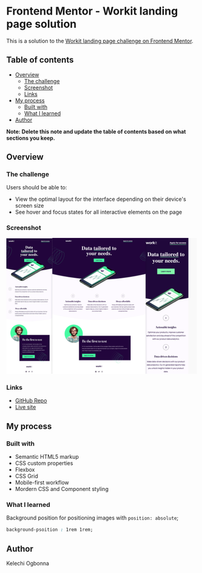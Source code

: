 # Frontend Mentor - Workit landing page solution

This is a solution to the [Workit landing page challenge on Frontend Mentor](https://www.frontendmentor.io/challenges/workit-landing-page-2fYnyle5lu).

## Table of contents

- [Overview](#overview)
  - [The challenge](#the-challenge)
  - [Screenshot](#screenshot)
  - [Links](#links)
- [My process](#my-process)
  - [Built with](#built-with)
  - [What I learned](#what-i-learned)
- [Author](#author)

**Note: Delete this note and update the table of contents based on what sections you keep.**

## Overview

### The challenge

Users should be able to:

- View the optimal layout for the interface depending on their device's screen size
- See hover and focus states for all interactive elements on the page

### Screenshot

![workit-screnshot](./src/assets/images/workit-screenshot.webp)


### Links

- [GitHub Repo](https://github.com/Kellswork/workit-landing-page)
- [ Live site](https://kellswork.github.io/workit-landing-page)

## My process

### Built with

- Semantic HTML5 markup
- CSS custom properties
- Flexbox
- CSS Grid
- Mobile-first workflow
- Mordern CSS and Component styling


### What I learned
Background position for positioning images with `position: absolute`;
```css
background-psoition : 1rem 1rem;
```

## Author

Kelechi Ogbonna

